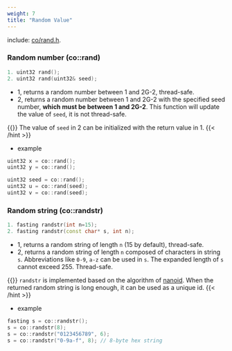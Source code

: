 ```yaml
---
weight: 7
title: "Random Value"
---
```


include: [co/rand.h](https://github.com/idealvin/coost/blob/master/include/co/rand.h).


### Random number (co::rand)

```cpp
1. uint32 rand();
2. uint32 rand(uint32& seed);
```

- 1, returns a random number between 1 and 2G-2, thread-safe.
- 2, returns a random number between 1 and 2G-2 with the specified seed number, **which must be between 1 and 2G-2**. This function will update the value of `seed`, it is not thread-safe.

{{<hint info>}}
The value of `seed` in 2 can be initialized with the return value in 1.
{{< /hint >}}

- example

```cpp
uint32 x = co::rand();
uint32 y = co::rand();

uint32 seed = co::rand();
uint32 u = co::rand(seed);
uint32 v = co::rand(seed);
```



### Random string (co::randstr)

```cpp
1. fasting randstr(int n=15);
2. fasting randstr(const char* s, int n);
```

- 1, returns a random string of length `n` (15 by default), thread-safe.
- 2, returns a random string of length `n` composed of characters in string `s`. Abbreviations like `0-9`, `a-z` can be used in `s`. The expanded length of `s` cannot exceed 255. Thread-safe.

{{<hint info>}}
`randstr` is implemented based on the algorithm of [nanoid](https://github.com/ai/nanoid). When the returned random string is long enough, it can be used as a unique id.
{{< /hint >}}

- example

```cpp
fasting s = co::randstr();
s = co::randstr(8);
s = co::randstr("0123456789", 6);
s = co::randstr("0-9a-f", 8); // 8-byte hex string
```

